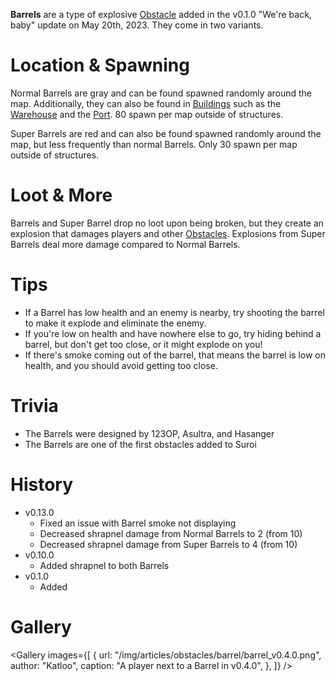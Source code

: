 **Barrels** are a type of explosive [Obstacle](/obstacles) added in the v0.1.0 "We're back, baby" update on May 20th, 2023. They come in two variants.

# Location & Spawning

Normal Barrels are gray and can be found spawned randomly around the map. Additionally, they can also be found in [Buildings](/buildings) such as the [Warehouse](/buildings/warehouse) and the [Port](/buildings/port). 80 spawn per map outside of structures.

Super Barrels are red and can also be found spawned randomly around the map, but less frequently than normal Barrels. Only 30 spawn per map outside of structures.

# Loot & More

Barrels and Super Barrel drop no loot upon being broken, but they create an explosion that damages players and other [Obstacles](/obstacles). Explosions from Super Barrels deal more damage compared to Normal Barrels.

# Tips

- If a Barrel has low health and an enemy is nearby, try shooting the barrel to make it explode and eliminate the enemy.
- If you're low on health and have nowhere else to go, try hiding behind a barrel, but don't get too close, or it might explode on you!
- If there's smoke coming out of the barrel, that means the barrel is low on health, and you should avoid getting too close.

# Trivia

- The Barrels were designed by 123OP, Asultra, and Hasanger
- The Barrels are one of the first obstacles added to Suroi

# History

- v0.13.0
  - Fixed an issue with Barrel smoke not displaying
  - Decreased shrapnel damage from Normal Barrels to 2 (from 10)
  - Decreased shrapnel damage from Super Barrels to 4 (from 10)
- v0.10.0
  - Added shrapnel to both Barrels
- v0.1.0
  - Added

# Gallery

<Gallery
  images={[
    {
      url: "/img/articles/obstacles/barrel/barrel_v0.4.0.png",
      author: "Katloo",
      caption: "A player next to a Barrel in v0.4.0",
    },
  ]}
/>
